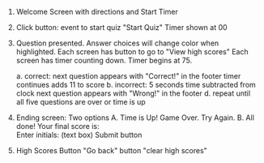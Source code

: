 1.  Welcome Screen with directions and Start Timer

2.  Click button:  event to start quiz "Start Quiz"
    Timer shown at 00

3.  Question presented.  Answer choices will change color when highlighted.
Each screen has button to go to "View high scores" 
Each screen has timer counting down.
Timer begins at 75.

    a. correct: 
        next question appears with "Correct!" in the footer
        timer continues
        adds 11 to score
    b. incorrect: 
        5 seconds time subtracted from clock
        next question appears with "Wrong!" in the footer
    d. repeat until all five questions are over or time is up

4. Ending screen: Two options
    A. Time is Up! Game Over. Try Again. 
    B. All done! 
        Your final score is:    
        Enter initials: (text box) Submit button
   
   

5. High Scores
    Button "Go back"
    button "clear high scores" 


